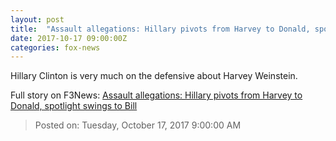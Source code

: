 ```yaml
---
layout: post
title:  "Assault allegations: Hillary pivots from Harvey to Donald, spotlight swings to Bill"
date: 2017-10-17 09:00:00Z
categories: fox-news
---
```


Hillary Clinton is very much on the defensive about Harvey Weinstein.


Full story on F3News: [Assault allegations: Hillary pivots from Harvey to Donald, spotlight swings to Bill](http://www.f3nws.com/n/kBkgBC)

> Posted on: Tuesday, October 17, 2017 9:00:00 AM
